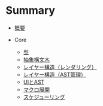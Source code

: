 # Summary

* [概要](README.md)

* Core
  * [型](architecture/types.md)
  * [抽象構文木](architecture/ast.md)
  * [レイヤー構造（レンダリング）](architecture/layer_rendering.md)
  * [レイヤー構造（AST管理）](architecture/layer_ast.md)
  * [UIとAST](architecture/ui_ast.md)
  * [マクロ展開](architecture/macro.md)
  * [スケジューリング](architecture/scheduling.md)
<!--  * [バグ](architecture/issues.md) -->

